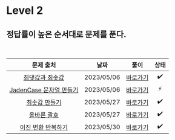 # Level 2

## 정답률이 높은 순서대로 문제를 푼다.

<br>

|                                         문제 출처                                          |    날짜    |          풀이          | 상태 |
| :----------------------------------------------------------------------------------------: | :--------: | :--------------------: | :--: |
|     [최댓값과 최솟값](https://school.programmers.co.kr/learn/courses/30/lessons/12939)     | 2023/05/06 | [바로가기](./12939.js) |  ✔️  |
| [JadenCase 문자열 만들기](https://school.programmers.co.kr/learn/courses/30/lessons/12951) | 2023/05/06 | [바로가기](./12951.js) |  ⚡  |
|      [최솟값 만들기](https://school.programmers.co.kr/learn/courses/30/lessons/12941)      | 2023/05/27 | [바로가기](./12941.js) |  ✔️  |
|       [올바른 괄호](https://school.programmers.co.kr/learn/courses/30/lessons/12909)       | 2023/05/27 | [바로가기](./12909.js) |  ✔️  |
|   [이진 변환 반복하기](https://school.programmers.co.kr/learn/courses/30/lessons/70129)    | 2023/05/30 | [바로가기](./70129.js) |  ✔️  |
